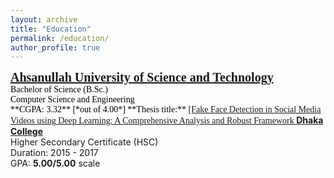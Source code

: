 ```yaml
---
layout: archive
title: "Education"
permalink: /education/
author_profile: true
---
```


<!-- B.Sc. -->
<span style="font-family:Georgia; color:black;">
<span style="color:black; font-size:20px; font-family:Calisto MT"><b><a href="https://aust.edu" target="_blank">Ahsanullah University of Science and Technology</a></b></span><br/>
Bachelor of Science (B.Sc.)<br/>
Computer Science and Engineering <br/>
**CGPA: 3.32** [*out of 4.00*]
**Thesis title:** <a href="../files/B.Sc. Thesis/B.Sc. Thesis.pdf">[Fake Face Detection in Social Media Videos using Deep Learning: A Comprehensive Analysis and Robust Framework
</span>

<!-- HSC -->
<span style="font-family:Georgia; color:black;">
<span style="color:black; font-size:20px"><b><a href="http://dhakacollege.edu.bd/" target="_blank">Dhaka College</a></b></span><br/>
Higher Secondary Certificate (HSC) <br/>
Duration: 2015 - 2017 <br/>
GPA: <b>5.00/5.00</b> scale <br/>
</span>
